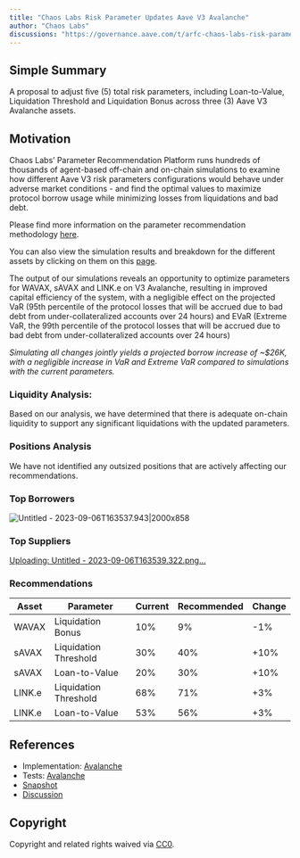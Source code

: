 ```yaml
---
title: "Chaos Labs Risk Parameter Updates Aave V3 Avalanche"
author: "Chaos Labs"
discussions: "https://governance.aave.com/t/arfc-chaos-labs-risk-parameter-updates-aave-v3-avalanche-2023-09-06/14774/1"
---
```


## Simple Summary

A proposal to adjust five (5) total risk parameters, including Loan-to-Value, Liquidation Threshold and Liquidation Bonus across three (3) Aave V3 Avalanche assets.

## Motivation

Chaos Labs’ Parameter Recommendation Platform runs hundreds of thousands of agent-based off-chain and on-chain simulations to examine how different Aave V3 risk parameters configurations would behave under adverse market conditions - and find the optimal values to maximize protocol borrow usage while minimizing losses from liquidations and bad debt. 

Please find more information on the parameter recommendation methodology [here](https://community.chaoslabs.xyz/aave/recommendations/methodology).

You can also view the simulation results and breakdown for the different assets by clicking on them on this [page](https://community.chaoslabs.xyz/aave/risk/markets/Avalanche/recommendations).

The output of our simulations reveals an opportunity to optimize parameters for WAVAX, sAVAX and LINK.e on V3 Avalanche, resulting in improved capital efficiency of the system, with a negligible effect on the projected VaR (95th percentile of the protocol losses that will be accrued due to bad debt from under-collateralized accounts over 24 hours) and EVaR (Extreme VaR, the 99th percentile of the protocol losses that will be accrued due to bad debt from under-collateralized accounts over 24 hours)

*Simulating all changes jointly yields a projected borrow increase of ~$26K, with a negligible increase in VaR and Extreme VaR compared to simulations with the current parameters.*

### Liquidity Analysis:

Based on our analysis, we have determined that there is adequate on-chain liquidity to support any significant liquidations with the updated parameters.

### Positions Analysis

We have not identified any outsized positions that are actively affecting our recommendations.

### Top Borrowers

![Untitled - 2023-09-06T163537.943|2000x858](upload://4GZAtzp77W78v2tLa8bxkXyZVNf.png)

### Top Suppliers

[Uploading: Untitled - 2023-09-06T163539.322.png…]()

### Recommendations

| Asset | Parameter | Current | Recommended | Change |
| --- | --- | --- | --- | --- |
| WAVAX | Liquidation Bonus | 10% | 9% | -1% |
| sAVAX | Liquidation Threshold | 30% | 40% | +10% |
| sAVAX | Loan-to-Value | 20% | 30% | +10% |
| LINK.e | Liquidation Threshold | 68% | 71% | +3% |
| LINK.e | Loan-to-Value | 53% | 56% | +3% |

## References

- Implementation: [Avalanche](https://github.com/bgd-labs/aave-proposals/blob/main/src/20230918_AaveV3_Ava_ChaosLabsRiskParameterUpdatesAaveV3Avalanche/AaveV3_Avalanche_ChaosLabsRiskParameterUpdatesAaveV3Avalanche_20230918.sol)
- Tests: [Avalanche](https://github.com/bgd-labs/aave-proposals/blob/main/src/20230918_AaveV3_Ava_ChaosLabsRiskParameterUpdatesAaveV3Avalanche/AaveV3_Avalanche_ChaosLabsRiskParameterUpdatesAaveV3Avalanche_20230918.t.sol)
- [Snapshot](https://snapshot.org/#/aave.eth/proposal/0x0c7fc4246c5795a9d9901c08a9a8279e7e6ed1069f2155fe48239c92e4e43193)
- [Discussion](https://governance.aave.com/t/arfc-chaos-labs-risk-parameter-updates-aave-v3-avalanche-2023-09-06/14774/1)

## Copyright

Copyright and related rights waived via [CC0](https://creativecommons.org/publicdomain/zero/1.0/).
